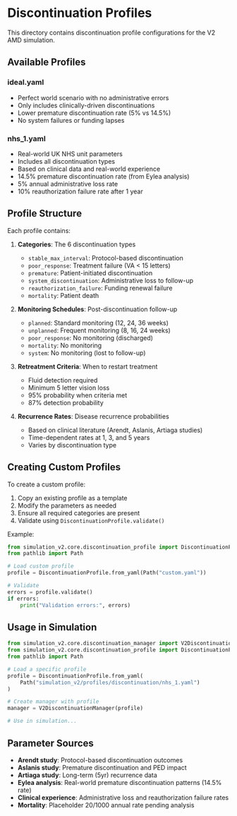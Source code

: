# Discontinuation Profiles

This directory contains discontinuation profile configurations for the V2 AMD simulation.

## Available Profiles

### ideal.yaml
- Perfect world scenario with no administrative errors
- Only includes clinically-driven discontinuations
- Lower premature discontinuation rate (5% vs 14.5%)
- No system failures or funding lapses

### nhs_1.yaml
- Real-world UK NHS unit parameters
- Includes all discontinuation types
- Based on clinical data and real-world experience
- 14.5% premature discontinuation rate (from Eylea analysis)
- 5% annual administrative loss rate
- 10% reauthorization failure rate after 1 year

## Profile Structure

Each profile contains:

1. **Categories**: The 6 discontinuation types
   - `stable_max_interval`: Protocol-based discontinuation
   - `poor_response`: Treatment failure (VA < 15 letters)
   - `premature`: Patient-initiated discontinuation
   - `system_discontinuation`: Administrative loss to follow-up
   - `reauthorization_failure`: Funding renewal failure
   - `mortality`: Patient death

2. **Monitoring Schedules**: Post-discontinuation follow-up
   - `planned`: Standard monitoring (12, 24, 36 weeks)
   - `unplanned`: Frequent monitoring (8, 16, 24 weeks)
   - `poor_response`: No monitoring (discharged)
   - `mortality`: No monitoring
   - `system`: No monitoring (lost to follow-up)

3. **Retreatment Criteria**: When to restart treatment
   - Fluid detection required
   - Minimum 5 letter vision loss
   - 95% probability when criteria met
   - 87% detection probability

4. **Recurrence Rates**: Disease recurrence probabilities
   - Based on clinical literature (Arendt, Aslanis, Artiaga studies)
   - Time-dependent rates at 1, 3, and 5 years
   - Varies by discontinuation type

## Creating Custom Profiles

To create a custom profile:

1. Copy an existing profile as a template
2. Modify the parameters as needed
3. Ensure all required categories are present
4. Validate using `DiscontinuationProfile.validate()`

Example:
```python
from simulation_v2.core.discontinuation_profile import DiscontinuationProfile
from pathlib import Path

# Load custom profile
profile = DiscontinuationProfile.from_yaml(Path("custom.yaml"))

# Validate
errors = profile.validate()
if errors:
    print("Validation errors:", errors)
```

## Usage in Simulation

```python
from simulation_v2.core.discontinuation_manager import V2DiscontinuationManager
from simulation_v2.core.discontinuation_profile import DiscontinuationProfile
from pathlib import Path

# Load a specific profile
profile = DiscontinuationProfile.from_yaml(
    Path("simulation_v2/profiles/discontinuation/nhs_1.yaml")
)

# Create manager with profile
manager = V2DiscontinuationManager(profile)

# Use in simulation...
```

## Parameter Sources

- **Arendt study**: Protocol-based discontinuation outcomes
- **Aslanis study**: Premature discontinuation and PED impact
- **Artiaga study**: Long-term (5yr) recurrence data
- **Eylea analysis**: Real-world premature discontinuation patterns (14.5% rate)
- **Clinical experience**: Administrative loss and reauthorization failure rates
- **Mortality**: Placeholder 20/1000 annual rate pending analysis